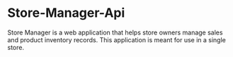 # Store-Manager-Api
Store Manager is a web application that helps store owners manage sales and product inventory records. This application is meant for use in a single store.

